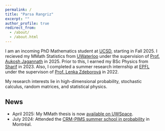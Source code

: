 ```yaml
---
permalink: /
title: "Parsa Rangriz"
excerpt: ""
author_profile: true
redirect_from: 
  - /about/
  - /about.html
---
```


I am an incoming PhD Mathematics student at [UCSD](https://ucsd.edu/), starting in Fall 2025. I recieved my MMath Statistics from [UWaterloo](https://uwaterloo.ca/) under the supervision of [Prof. Aukosh Jagannath](https://aukosh.github.io/) in 2025. Prior to this, I earned my BSc Physics from [Sharif](https://en.sharif.ir/) in 2023. Also, I completed a summer research internship at [EPFL](https://www.epfl.ch/en/) under the supervison of [Prof. Lenka Zdeborová](https://people.epfl.ch/lenka.zdeborova/?lang=en) in 2022.  

My research interests lie in high-dimensional probability, stochastic calculus, random matrices, and statistical physics. 

## News
- April 2025: My MMath thesis is now [available on UWSpace](https://hdl.handle.net/10012/21642).
- July 2024: Attended the [CRM-PIMS summer school in probability](https://personal.math.ubc.ca/~angel/ssprob24/) in Montréal.
